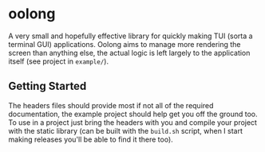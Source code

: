 # oolong
A very small and hopefully effective library for quickly making TUI (sorta a terminal GUI) applications. Oolong aims to manage more rendering the screen than anything else, the actual logic is left largely to the application itself (see project in `example/`).

## Getting Started
The headers files should provide most if not all of the required documentation, the example project should help get you off the ground too. To use in a project just bring the headers with you and compile your project with the static library (can be built with the `build.sh` script, when I start making releases you'll be able to find it there too).
